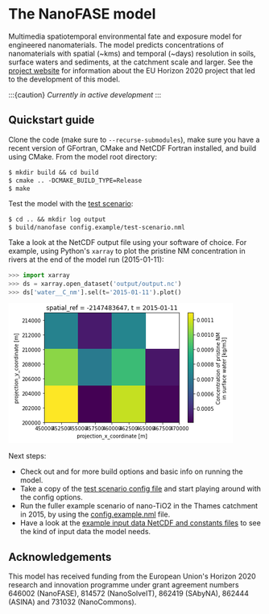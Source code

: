 # The NanoFASE model

Multimedia spatiotemporal environmental fate and exposure model for engineered nanomaterials. The model predicts concentrations of nanomaterials with spatial (~kms) and temporal (~days) resolution in soils, surface waters and sediments, at the catchment scale and larger. See the [project website](http://nanofase.eu/) for information about the EU Horizon 2020 project that led to the development of this model.

:::{caution}
*Currently in active development*
:::

## Quickstart guide

Clone the code (make sure to `--recurse-submodules`), make sure you have a recent version of GFortran, CMake and NetCDF Fortran installed, and build using CMake. From the model root directory:

```shell
$ mkdir build && cd build
$ cmake .. -DCMAKE_BUILD_TYPE=Release
$ make
```

Test the model with the [test scenario](getting-started/test-scenario.md):

```shell
$ cd .. && mkdir log output
$ build/nanofase config.example/test-scenario.nml
```

Take a look at the NetCDF output file using your software of choice. For example, using Python's `xarray` to plot the pristine NM concentration in rivers at the end of the model run (2015-01-11):

```python
>>> import xarray
>>> ds = xarray.open_dataset('output/output.nc')
>>> ds['water__C_nm'].sel(t='2015-01-11').plot()
```

![Test scenario NM concentration in surface waters on 2015-01-11](img/test_scenario_water_C_nm.png)

Next steps:
- Check out [](getting-started/building-the-model.md) and [](getting-started/running-the-model.md) for more build options and basic info on running the model.
- Take a copy of the [test scenario config file](https://github.com/NERC-CEH/nanofase/blob/develop/config.example/test-scenario.example.nml) and start playing around with the config options.
- Run the fuller example scenario of nano-TiO2 in the Thames catchment in 2015, by using the [config.example.nml](https://github.com/NERC-CEH/nanofase/blob/develop/config.example/config.example.nml) file.
- Have a look at the [example input data NetCDF and constants files](https://github.com/NERC-CEH/nanofase/tree/develop/data.example) to see the kind of input data the model needs.

## Acknowledgements

This model has received funding from the European Union's Horizon 2020 research and innovation programme under grant agreement numbers 646002 (NanoFASE), 814572 (NanoSolveIT), 862419 (SAbyNA), 862444 (ASINA) and 731032 (NanoCommons).